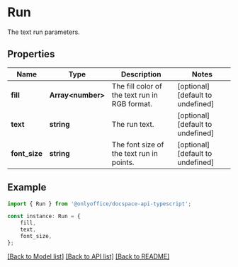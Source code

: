# Run

The text run parameters.

## Properties

Name | Type | Description | Notes
------------ | ------------- | ------------- | -------------
**fill** | **Array&lt;number&gt;** | The fill color of the text run in RGB format. | [optional] [default to undefined]
**text** | **string** | The run text. | [optional] [default to undefined]
**font_size** | **string** | The font size of the text run in points. | [optional] [default to undefined]

## Example

```typescript
import { Run } from '@onlyoffice/docspace-api-typescript';

const instance: Run = {
    fill,
    text,
    font_size,
};
```

[[Back to Model list]](../README.md#documentation-for-models) [[Back to API list]](../README.md#documentation-for-api-endpoints) [[Back to README]](../README.md)
